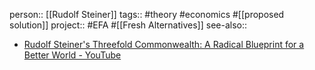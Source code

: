 person:: [[Rudolf Steiner]] 
tags:: #theory #economics #[[proposed solution]] 
project:: #EFA #[[Fresh Alternatives]] 
see-also::

- [Rudolf Steiner's Threefold Commonwealth: A Radical Blueprint for a Better World - YouTube](https://www.youtube.com/watch?v=X85NpCDIjTQ)